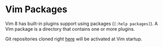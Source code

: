 Vim Packages
============

Vim 8 has built-in plugins support using packages (`[:help packages]`). A Vim package is a directory that contains one or more plugins.

Git repositories cloned right [here](.) will be activated at Vim startup.

[:help packages]: https://vimhelp.org/repeat.txt.html#packages
